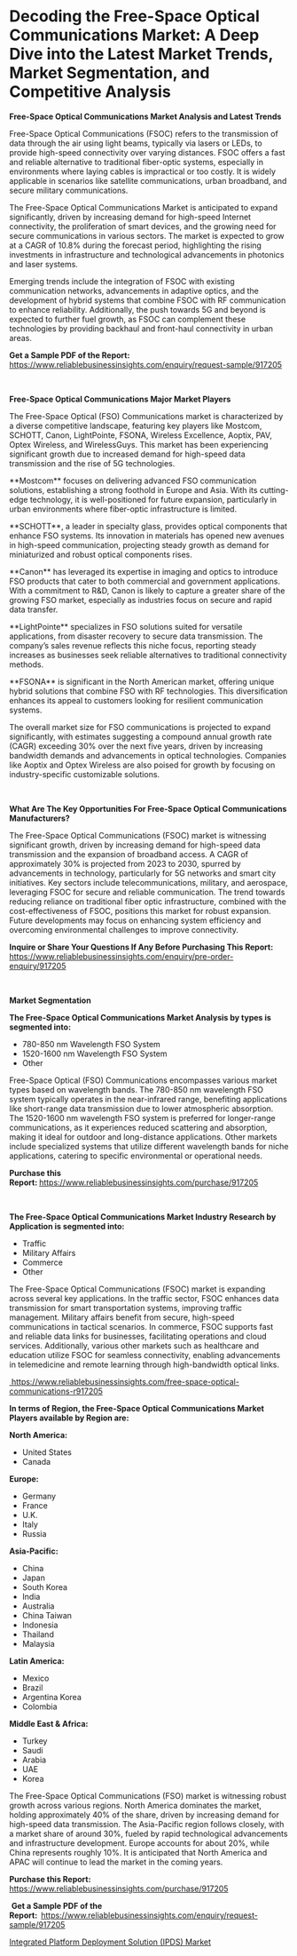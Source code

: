 <p><h1>Decoding the Free-Space Optical Communications Market: A Deep Dive into the Latest Market Trends, Market Segmentation, and Competitive Analysis</h1></p><p><strong>Free-Space Optical Communications Market Analysis and Latest Trends</strong></p>
<p><p>Free-Space Optical Communications (FSOC) refers to the transmission of data through the air using light beams, typically via lasers or LEDs, to provide high-speed connectivity over varying distances. FSOC offers a fast and reliable alternative to traditional fiber-optic systems, especially in environments where laying cables is impractical or too costly. It is widely applicable in scenarios like satellite communications, urban broadband, and secure military communications.</p><p>The Free-Space Optical Communications Market is anticipated to expand significantly, driven by increasing demand for high-speed Internet connectivity, the proliferation of smart devices, and the growing need for secure communications in various sectors. The market is expected to grow at a CAGR of 10.8% during the forecast period, highlighting the rising investments in infrastructure and technological advancements in photonics and laser systems.</p><p>Emerging trends include the integration of FSOC with existing communication networks, advancements in adaptive optics, and the development of hybrid systems that combine FSOC with RF communication to enhance reliability. Additionally, the push towards 5G and beyond is expected to further fuel growth, as FSOC can complement these technologies by providing backhaul and front-haul connectivity in urban areas.</p></p>
<p><strong>Get a Sample PDF of the Report:&nbsp;</strong> <a href="https://www.reliablebusinessinsights.com/enquiry/request-sample/917205?utm_campaign=2716&utm_medium=2&utm_source=Github&utm_content=ia&utm_term=08042025&utm_id=free-space-optical-communications">https://www.reliablebusinessinsights.com/enquiry/request-sample/917205</a></p>
<p>&nbsp;</p>
<p><strong>Free-Space Optical Communications Major Market Players</strong></p>
<p><p>The Free-Space Optical (FSO) Communications market is characterized by a diverse competitive landscape, featuring key players like Mostcom, SCHOTT, Canon, LightPointe, FSONA, Wireless Excellence, Aoptix, PAV, Optex Wireless, and WirelessGuys. This market has been experiencing significant growth due to increased demand for high-speed data transmission and the rise of 5G technologies.</p><p>**Mostcom** focuses on delivering advanced FSO communication solutions, establishing a strong foothold in Europe and Asia. With its cutting-edge technology, it is well-positioned for future expansion, particularly in urban environments where fiber-optic infrastructure is limited.</p><p>**SCHOTT**, a leader in specialty glass, provides optical components that enhance FSO systems. Its innovation in materials has opened new avenues in high-speed communication, projecting steady growth as demand for miniaturized and robust optical components rises.</p><p>**Canon** has leveraged its expertise in imaging and optics to introduce FSO products that cater to both commercial and government applications. With a commitment to R&D, Canon is likely to capture a greater share of the growing FSO market, especially as industries focus on secure and rapid data transfer.</p><p>**LightPointe** specializes in FSO solutions suited for versatile applications, from disaster recovery to secure data transmission. The company’s sales revenue reflects this niche focus, reporting steady increases as businesses seek reliable alternatives to traditional connectivity methods.</p><p>**FSONA** is significant in the North American market, offering unique hybrid solutions that combine FSO with RF technologies. This diversification enhances its appeal to customers looking for resilient communication systems.</p><p>The overall market size for FSO communications is projected to expand significantly, with estimates suggesting a compound annual growth rate (CAGR) exceeding 30% over the next five years, driven by increasing bandwidth demands and advancements in optical technologies. Companies like Aoptix and Optex Wireless are also poised for growth by focusing on industry-specific customizable solutions.</p></p>
<p>&nbsp;</p>
<p><strong>What Are The Key Opportunities For Free-Space Optical Communications Manufacturers?</strong></p>
<p><p>The Free-Space Optical Communications (FSOC) market is witnessing significant growth, driven by increasing demand for high-speed data transmission and the expansion of broadband access. A CAGR of approximately 30% is projected from 2023 to 2030, spurred by advancements in technology, particularly for 5G networks and smart city initiatives. Key sectors include telecommunications, military, and aerospace, leveraging FSOC for secure and reliable communication. The trend towards reducing reliance on traditional fiber optic infrastructure, combined with the cost-effectiveness of FSOC, positions this market for robust expansion. Future developments may focus on enhancing system efficiency and overcoming environmental challenges to improve connectivity.</p></p>
<p><strong>Inquire or Share Your Questions If Any Before Purchasing This Report:</strong> <a href="https://www.reliablebusinessinsights.com/enquiry/pre-order-enquiry/917205?utm_campaign=2716&utm_medium=2&utm_source=Github&utm_content=ia&utm_term=08042025&utm_id=free-space-optical-communications">https://www.reliablebusinessinsights.com/enquiry/pre-order-enquiry/917205</a></p>
<p>&nbsp;</p>
<p><strong>Market Segmentation</strong></p>
<p><strong>The Free-Space Optical Communications Market Analysis by types is segmented into:</strong></p>
<p><ul><li>780-850 nm Wavelength FSO System</li><li>1520-1600 nm Wavelength FSO System</li><li>Other</li></ul></p>
<p><p>Free-Space Optical (FSO) Communications encompasses various market types based on wavelength bands. The 780-850 nm wavelength FSO system typically operates in the near-infrared range, benefiting applications like short-range data transmission due to lower atmospheric absorption. The 1520-1600 nm wavelength FSO system is preferred for longer-range communications, as it experiences reduced scattering and absorption, making it ideal for outdoor and long-distance applications. Other markets include specialized systems that utilize different wavelength bands for niche applications, catering to specific environmental or operational needs.</p></p>
<p><strong>Purchase this Report:&nbsp;</strong><a href="https://www.reliablebusinessinsights.com/purchase/917205?utm_campaign=2716&utm_medium=2&utm_source=Github&utm_content=ia&utm_term=08042025&utm_id=free-space-optical-communications">https://www.reliablebusinessinsights.com/purchase/917205</a></p>
<p>&nbsp;</p>
<p><strong>The Free-Space Optical Communications Market Industry Research by Application is segmented into:</strong></p>
<p><ul><li>Traffic</li><li>Military Affairs</li><li>Commerce</li><li>Other</li></ul></p>
<p><p>The Free-Space Optical Communications (FSOC) market is expanding across several key applications. In the traffic sector, FSOC enhances data transmission for smart transportation systems, improving traffic management. Military affairs benefit from secure, high-speed communications in tactical scenarios. In commerce, FSOC supports fast and reliable data links for businesses, facilitating operations and cloud services. Additionally, various other markets such as healthcare and education utilize FSOC for seamless connectivity, enabling advancements in telemedicine and remote learning through high-bandwidth optical links.</p></p>
<p><a href="https://www.reliablebusinessinsights.com/free-space-optical-communications-r917205?utm_campaign=2716&utm_medium=2&utm_source=Github&utm_content=ia&utm_term=08042025&utm_id=free-space-optical-communications">&nbsp;https://www.reliablebusinessinsights.com/free-space-optical-communications-r917205</a></p>
<p><strong>In terms of Region, the Free-Space Optical Communications Market Players available by Region are:</strong></p>
<p>
    <p> <strong> North America: </strong>
        <ul>
            <li>United States</li>
            <li>Canada</li>
        </ul>
        </p> 
    <p> <strong> Europe: </strong>
        <ul>
            <li>Germany</li>
            <li>France</li>
            <li>U.K.</li>
            <li>Italy</li>
            <li>Russia</li>
        </ul>
        </p> 
    <p> <strong> Asia-Pacific: </strong>
        <ul>
            <li>China</li>
            <li>Japan</li>
            <li>South Korea</li>
            <li>India</li>
            <li>Australia</li>
            <li>China Taiwan</li>
            <li>Indonesia</li>
            <li>Thailand</li>
            <li>Malaysia</li>
        </ul>
        </p> 
    <p> <strong> Latin America: </strong>
        <ul>
            <li>Mexico</li>
            <li>Brazil</li>
            <li>Argentina Korea</li>
            <li>Colombia</li>
        </ul>
        </p> 
    <p> <strong> Middle East & Africa: </strong>
        <ul>
            <li>Turkey</li>
            <li>Saudi</li>
            <li>Arabia</li>
            <li>UAE</li>
            <li>Korea</li>
        </ul>
    </p>
    </p>
<p><p>The Free-Space Optical Communications (FSO) market is witnessing robust growth across various regions. North America dominates the market, holding approximately 40% of the share, driven by increasing demand for high-speed data transmission. The Asia-Pacific region follows closely, with a market share of around 30%, fueled by rapid technological advancements and infrastructure development. Europe accounts for about 20%, while China represents roughly 10%. It is anticipated that North America and APAC will continue to lead the market in the coming years.</p></p>
<p><strong>Purchase this Report: </strong><a href="https://www.reliablebusinessinsights.com/purchase/917205?utm_campaign=2716&utm_medium=2&utm_source=Github&utm_content=ia&utm_term=08042025&utm_id=free-space-optical-communications">https://www.reliablebusinessinsights.com/purchase/917205</a></p>
<p>&nbsp;<strong>Get a Sample PDF of the Report:&nbsp;&nbsp;</strong><a href="https://www.reliablebusinessinsights.com/enquiry/request-sample/917205?utm_campaign=2716&utm_medium=2&utm_source=Github&utm_content=ia&utm_term=08042025&utm_id=free-space-optical-communications">https://www.reliablebusinessinsights.com/enquiry/request-sample/917205</a></p>
<p><strong></strong></p>
<p><p><a href="https://github.com/stephaniwo144/Market-Research-Report-List-1/blob/main/integrated-platform-deployment-solution-ipds-market.md?utm_campaign=2716&utm_medium=2&utm_source=Github&utm_content=ia&utm_term=08042025&utm_id=free-space-optical-communications">Integrated Platform Deployment Solution (IPDS) Market</a></p></p>
